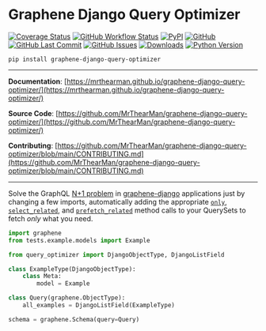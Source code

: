 # Graphene Django Query Optimizer

[![Coverage Status][coverage-badge]][coverage]
[![GitHub Workflow Status][status-badge]][status]
[![PyPI][pypi-badge]][pypi]
[![GitHub][licence-badge]][licence]
[![GitHub Last Commit][repo-badge]][repo]
[![GitHub Issues][issues-badge]][issues]
[![Downloads][downloads-badge]][pypi]
[![Python Version][version-badge]][pypi]

```shell
pip install graphene-django-query-optimizer
```

---

**Documentation**: [https://mrthearman.github.io/graphene-django-query-optimizer/](https://mrthearman.github.io/graphene-django-query-optimizer/)

**Source Code**: [https://github.com/MrThearMan/graphene-django-query-optimizer/](https://github.com/MrThearMan/graphene-django-query-optimizer/)

**Contributing**: [https://github.com/MrThearMan/graphene-django-query-optimizer/blob/main/CONTRIBUTING.md](https://github.com/MrThearMan/graphene-django-query-optimizer/blob/main/CONTRIBUTING.md)

---

Solve the GraphQL [N+1 problem] in [graphene-django] applications
just by changing a few imports, automatically adding the appropriate
[`only`](https://docs.djangoproject.com/en/dev/ref/models/querysets/#only),
[`select_related`](https://docs.djangoproject.com/en/dev/ref/models/querysets/#select-related),
and [`prefetch_related`](https://docs.djangoproject.com/en/dev/ref/models/querysets/#prefetch-related)
method calls to your QuerySets to fetch _only_ what you need.

```python
import graphene
from tests.example.models import Example

from query_optimizer import DjangoObjectType, DjangoListField

class ExampleType(DjangoObjectType):
    class Meta:
        model = Example

class Query(graphene.ObjectType):
    all_examples = DjangoListField(ExampleType)

schema = graphene.Schema(query=Query)
```

[coverage-badge]: https://coveralls.io/repos/github/MrThearMan/graphene-django-query-optimizer/badge.svg?branch=main
[coverage]: https://coveralls.io/github/MrThearMan/graphene-django-query-optimizer?branch=main
[downloads-badge]: https://img.shields.io/pypi/dm/graphene-django-query-optimizer
[graphene-django]: https://github.com/graphql-python/graphene-django
[issues-badge]: https://img.shields.io/github/issues-raw/MrThearMan/graphene-django-query-optimizer
[issues]: https://github.com/MrThearMan/graphene-django-query-optimizer/issues
[licence-badge]: https://img.shields.io/github/license/MrThearMan/graphene-django-query-optimizer
[licence]: https://github.com/MrThearMan/graphene-django-query-optimizer/blob/main/LICENSE
[N+1 problem]: https://stackoverflow.com/a/97253
[pypi-badge]: https://img.shields.io/pypi/v/graphene-django-query-optimizer
[pypi]: https://pypi.org/project/graphene-django-query-optimizer
[repo-badge]: https://img.shields.io/github/last-commit/MrThearMan/graphene-django-query-optimizer
[repo]: https://github.com/MrThearMan/graphene-django-query-optimizer/commits/main
[status-badge]: https://img.shields.io/github/actions/workflow/status/MrThearMan/graphene-django-query-optimizer/test.yml?branch=main
[status]: https://github.com/MrThearMan/graphene-django-query-optimizer/actions/workflows/test.yml
[version-badge]: https://img.shields.io/pypi/pyversions/graphene-django-query-optimizer
